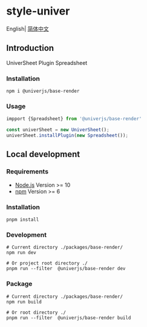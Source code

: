 # style-univer

English| [简体中文](./README-zh.md)

## Introduction

UniverSheet Plugin Spreadsheet

### Installation

```shell
npm i @univerjs/base-render
```

### Usage

```js
impport {Spreadsheet} from '@univerjs/base-render'

const univerSheet = new UniverSheet();
univerSheet.installPlugin(new Spreadsheet());
```

## Local development

### Requirements

-   [Node.js](https://nodejs.org/en/) Version >= 10
-   [npm](https://www.npmjs.com/) Version >= 6

### Installation

```
pnpm install
```

### Development

```
# Current directory ./packages/base-render/
npm run dev

# Or project root directory ./
pnpm run --filter  @univerjs/base-render dev
```

### Package

```
# Current directory ./packages/base-render/
npm run build

# Or root directory ./
pnpm run --filter  @univerjs/base-render build
```
